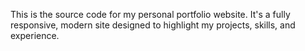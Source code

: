 This is the source code for my personal portfolio website. It's a fully responsive, modern site designed to highlight my projects, skills, and experience.

